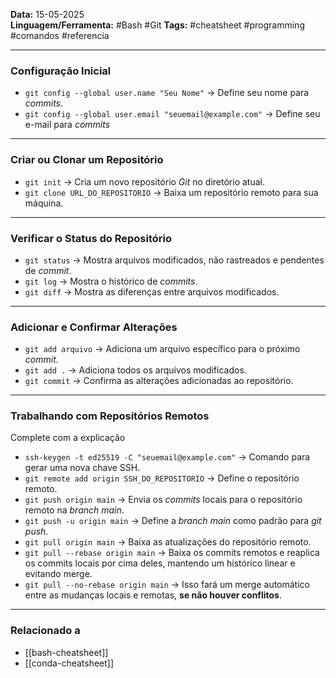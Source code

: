 
**Data:** 15-05-2025  
**Linguagem/Ferramenta:** #Bash #Git
**Tags:** #cheatsheet #programming #comandos #referencia  

---

### Configuração Inicial

- `git config --global user.name "Seu Nome"` → Define seu nome para *commits*.
- `git config --global user.email "seuemail@example.com"` → Define seu e-mail para *commits*

---

### Criar ou Clonar um Repositório

- `git init` → Cria um novo repositório *Git* no diretório atual.
- `git clone URL_DO_REPOSITORIO` → Baixa um repositório remoto para sua máquina.

---

### Verificar o Status do Repositório

- `git status` → Mostra arquivos modificados, não rastreados e pendentes de *commit*.
- `git log` → Mostra o histórico de *commits*. 
- `git diff` → Mostra as diferenças entre arquivos modificados.

---

### Adicionar e Confirmar Alterações

- `git add arquivo` → Adiciona um arquivo específico para o próximo *commit*.
- `git add .` → Adiciona todos os arquivos modificados.
- `git commit` → Confirma as alterações adicionadas ao repositório.

---

### Trabalhando com Repositórios Remotos
Complete com a explicação 
- `ssh-keygen -t ed25519 -C "seuemail@example.com"` → Comando para gerar uma nova chave SSH.
- `git remote add origin SSH_DO_REPOSITORIO` → Define o repositório remoto.
- `git push origin main` → Envia os *commits* locais para o repositório remoto na *branch main*.
- `git push -u origin main` → Define a *branch main* como padrão para *git push*.
- `git pull origin main` → Baixa as atualizações do repositório remoto.
- `git pull --rebase origin main` → Baixa os commits remotos e reaplica os commits locais por cima deles, mantendo um histórico linear e evitando  merge.
- `git pull --no-rebase origin main` → Isso fará um merge automático entre as mudanças locais e remotas, **se não houver conflitos**.

---

###  Relacionado a

- [[bash-cheatsheet]]
- [[conda-cheatsheet]]
